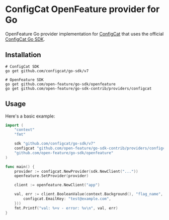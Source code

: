 # ConfigCat OpenFeature provider for Go

OpenFeature Go provider implementation for [ConfigCat](https://configcat.com) that uses the official [ConfigCat Go SDK](https://github.com/configcat/go-sdk).

## Installation

```shell
# ConfigCat SDK
go get github.com/configcat/go-sdk/v7

# OpenFeature SDK
go get github.com/open-feature/go-sdk/openfeature
go get github.com/open-feature/go-sdk-contrib/providers/configcat
```

## Usage

Here's a basic example:

```go
import (
	"context"
	"fmt"

	sdk "github.com/configcat/go-sdk/v7"
	configcat "github.com/open-feature/go-sdk-contrib/providers/configcat/pkg"
	"github.com/open-feature/go-sdk/openfeature"
)

func main() {
	provider := configcat.NewProvider(sdk.NewClient("..."))
	openfeature.SetProvider(provider)

	client := openfeature.NewClient("app")

	val, err := client.BooleanValue(context.Background(), "flag_name", false, openfeature.NewEvaluationContext("123", map[string]any{
		configcat.EmailKey: "test@example.com",
	}))
	fmt.Printf("val: %+v - error: %v\n", val, err)
}
```
